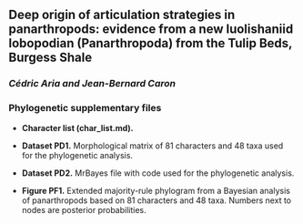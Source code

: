 ## Deep origin of articulation strategies in panarthropods: evidence from a new luolishaniid lobopodian (Panarthropoda) from the Tulip Beds, Burgess Shale
### *Cédric Aria and Jean-Bernard Caron*



### Phylogenetic supplementary files

+ **Character list (char_list.md).**

+ **Dataset PD1.** Morphological matrix of 81 characters and 48 taxa used for the phylogenetic analysis.

+ **Dataset PD2.** MrBayes file with code used for the phylogenetic analysis.

+ **Figure PF1.** Extended majority-rule phylogram from a Bayesian analysis of panarthropods based on 81 characters and 48 taxa. Numbers next to nodes are posterior probabilities.

